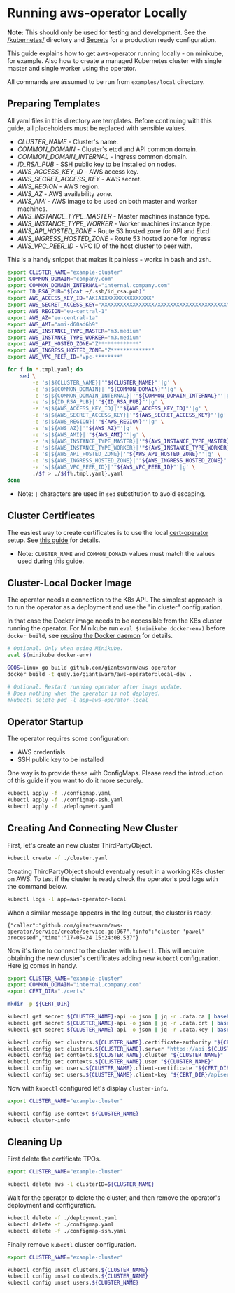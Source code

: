 # Running aws-operator Locally

**Note:** This should only be used for testing and development. See the
[/kubernetes/][kubernetes-dir] directory and [Secrets][secrets-doc] for
a production ready configuration.

[kubernetes-dir]: https://github.com/giantswarm/aws-operator/tree/master/kubernetes
[secrets-doc]: https://github.com/giantswarm/aws-operator#secret

This guide explains how to get aws-operator running locally - on minikube, for
example. Also how to create a managed Kubernetes cluster with single master and
single worker using the operator.

All commands are assumed to be run from `examples/local` directory.


## Preparing Templates

All yaml files in this directory are templates. Before continuing with this
guide, all placeholders must be replaced with sensible values.

- *CLUSTER_NAME* - Cluster's name.
- *COMMON_DOMAIN* - Cluster's etcd and API common domain.
- *COMMON_DOMAIN_INTERNAL* - Ingress common domain.
- *ID_RSA_PUB* - SSH public key to be installed on nodes.
- *AWS_ACCESS_KEY_ID* - AWS access key.
- *AWS_SECRET_ACCESS_KEY* - AWS secret.
- *AWS_REGION* - AWS region.
- *AWS_AZ* - AWS availability zone.
- *AWS_AMI* - AWS image to be used on both master and worker machines.
- *AWS_INSTANCE_TYPE_MASTER* - Master machines instance type.
- *AWS_INSTANCE_TYPE_WORKER* - Worker machines instance type.
- *AWS_API_HOSTED_ZONE* - Route 53 hosted zone for API and Etcd
- *AWS_INGRESS_HOSTED_ZONE* - Route 53 hosted zone for Ingress
- *AWS_VPC_PEER_ID* - VPC ID of the host cluster to peer with.

This is a handy snippet that makes it painless - works in bash and zsh.

```bash
export CLUSTER_NAME="example-cluster"
export COMMON_DOMAIN="company.com"
export COMMON_DOMAIN_INTERNAL="internal.company.com"
export ID_RSA_PUB="$(cat ~/.ssh/id_rsa.pub)"
export AWS_ACCESS_KEY_ID="AKIAIXXXXXXXXXXXXXXX"
export AWS_SECRET_ACCESS_KEY="XXXXXXXXXXXXXXXXX/XXXXXXXXXXXXXXXXXXXXXX"
export AWS_REGION="eu-central-1"
export AWS_AZ="eu-central-1a"
export AWS_AMI="ami-d60ad6b9"
export AWS_INSTANCE_TYPE_MASTER="m3.medium"
export AWS_INSTANCE_TYPE_WORKER="m3.medium"
export AWS_API_HOSTED_ZONE="Z*************"
export AWS_INGRESS_HOSTED_ZONE="Z*************"
export AWS_VPC_PEER_ID="vpc-********"

for f in *.tmpl.yaml; do
    sed \
        -e 's|${CLUSTER_NAME}|'"${CLUSTER_NAME}"'|g' \
        -e 's|${COMMON_DOMAIN}|'"${COMMON_DOMAIN}"'|g' \
        -e 's|${COMMON_DOMAIN_INTERNAL}|'"${COMMON_DOMAIN_INTERNAL}"'|g' \
        -e 's|${ID_RSA_PUB}|'"${ID_RSA_PUB}"'|g' \
        -e 's|${AWS_ACCESS_KEY_ID}|'"${AWS_ACCESS_KEY_ID}"'|g' \
        -e 's|${AWS_SECRET_ACCESS_KEY}|'"${AWS_SECRET_ACCESS_KEY}"'|g' \
        -e 's|${AWS_REGION}|'"${AWS_REGION}"'|g' \
        -e 's|${AWS_AZ}|'"${AWS_AZ}"'|g' \
        -e 's|${AWS_AMI}|'"${AWS_AMI}"'|g' \
        -e 's|${AWS_INSTANCE_TYPE_MASTER}|'"${AWS_INSTANCE_TYPE_MASTER}"'|g' \
        -e 's|${AWS_INSTANCE_TYPE_WORKER}|'"${AWS_INSTANCE_TYPE_WORKER}"'|g' \
        -e 's|${AWS_API_HOSTED_ZONE}|'"${AWS_API_HOSTED_ZONE}"'|g' \
        -e 's|${AWS_INGRESS_HOSTED_ZONE}|'"${AWS_INGRESS_HOSTED_ZONE}"'|g' \
        -e 's|${AWS_VPC_PEER_ID}|'"${AWS_VPC_PEER_ID}"'|g' \
        ./$f > ./${f%.tmpl.yaml}.yaml
done
```

- Note: `|` characters are used in `sed` substitution to avoid escaping.


## Cluster Certificates

The easiest way to create certificates is to use the local [cert-operator]
setup. See [this guide][cert-operator-local-setup] for details.

- Note: `CLUSTER_NAME` and `COMMON_DOMAIN` values must match the values used
  during this guide.

## Cluster-Local Docker Image

The operator needs a connection to the K8s API. The simplest approach is to run
the operator as a deployment and use the "in cluster" configuration.

In that case the Docker image needs to be accessible from the K8s cluster
running the operator. For Minikube run `eval $(minikube docker-env)` before
`docker build`, see [reusing the Docker daemon] for details.

[reusing the docker daemon]: https://github.com/kubernetes/minikube/blob/master/docs/reusing_the_docker_daemon.md

```bash
# Optional. Only when using Minikube.
eval $(minikube docker-env)

GOOS=linux go build github.com/giantswarm/aws-operator
docker build -t quay.io/giantswarm/aws-operator:local-dev .

# Optional. Restart running operator after image update.
# Does nothing when the operator is not deployed.
#kubectl delete pod -l app=aws-operator-local
```


## Operator Startup

The operator requires some configuration:

- AWS credentials
- SSH public key to be installed

One way is to provide these with ConfigMaps. Please read the introduction of
this guide if you want to do it more securely.

```bash
kubectl apply -f ./configmap.yaml
kubectl apply -f ./configmap-ssh.yaml
kubectl apply -f ./deployment.yaml
```


## Creating And Connecting New Cluster

First, let's create an new cluster ThirdPartyObject.

```bash
kubectl create -f ./cluster.yaml
```

Creating ThirdPartyObject should eventually result in a working K8s cluster on
AWS. To test if the cluster is ready check the operator's pod logs with the
command below.

```bash
kubectl logs -l app=aws-operator-local
```

When a similar message appears in the log output, the cluster is ready.

```
{"caller":"github.com/giantswarm/aws-operator/service/create/service.go:967","info":"cluster 'pawel' processed","time":"17-05-24 15:24:08.537"}
```

Now it's time to connect to the cluster with `kubectl`. This will require
obtaining the new cluster's certificates adding new `kubectl` configuration.
Here [jq] comes in handy.

```bash
export CLUSTER_NAME="example-cluster"
export COMMON_DOMAIN="internal.company.com"
export CERT_DIR="./certs"

mkdir -p ${CERT_DIR}

kubectl get secret ${CLUSTER_NAME}-api -o json | jq -r .data.ca | base64 --decode > ${CERT_DIR}/ca.crt
kubectl get secret ${CLUSTER_NAME}-api -o json | jq -r .data.crt | base64 --decode > ${CERT_DIR}/apiserver.crt
kubectl get secret ${CLUSTER_NAME}-api -o json | jq -r .data.key | base64 --decode > ${CERT_DIR}/apiserver.key

kubectl config set clusters.${CLUSTER_NAME}.certificate-authority "${CERT_DIR}/ca.crt"
kubectl config set clusters.${CLUSTER_NAME}.server "https://api.${CLUSTER_NAME}.${COMMON_DOMAIN}"
kubectl config set contexts.${CLUSTER_NAME}.cluster "${CLUSTER_NAME}"
kubectl config set contexts.${CLUSTER_NAME}.user "${CLUSTER_NAME}"
kubectl config set users.${CLUSTER_NAME}.client-certificate "${CERT_DIR}/apiserver.crt"
kubectl config set users.${CLUSTER_NAME}.client-key "${CERT_DIR}/apiserver.key"
```

Now with `kubectl` configured let's display `cluster-info`.

```bash
export CLUSTER_NAME="example-cluster"

kubectl config use-context ${CLUSTER_NAME}
kubectl cluster-info
```


## Cleaning Up

First delete the certificate TPOs.

```bash
export CLUSTER_NAME="example-cluster"

kubectl delete aws -l clusterID=${CLUSTER_NAME}
```

Wait for the operator to delete the cluster, and then remove the operator's
deployment and configuration.

```bash
kubectl delete -f ./deployment.yaml
kubectl delete -f ./configmap.yaml
kubectl delete -f ./configmap-ssh.yaml
```

Finally remove `kubectl` cluster configuration.

```bash
export CLUSTER_NAME="example-cluster"

kubectl config unset clusters.${CLUSTER_NAME}
kubectl config unset contexts.${CLUSTER_NAME}
kubectl config unset users.${CLUSTER_NAME}
```

[aws-operator]: https://github.com/giantswarm/aws-operator
[cert-operator]: https://github.com/giantswarm/cert-operator
[cert-operator-local-setup]: https://github.com/giantswarm/cert-operator/tree/master/examples/local

[jq]: https://stedolan.github.io/jq
